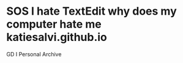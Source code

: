 SOS I hate TextEdit why does my computer hate me
katiesalvi.github.io
====================

GD I Personal Archive
